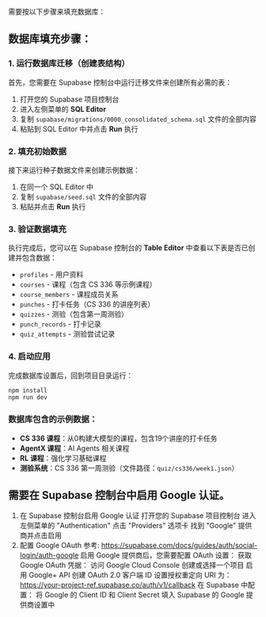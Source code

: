 需要按以下步骤来填充数据库：

## 数据库填充步骤：

### 1. 运行数据库迁移（创建表结构）
首先，您需要在 Supabase 控制台中运行迁移文件来创建所有必需的表：

1. 打开您的 Supabase 项目控制台
2. 进入左侧菜单的 **SQL Editor**
3. 复制 `supabase/migrations/0000_consolidated_schema.sql` 文件的全部内容
4. 粘贴到 SQL Editor 中并点击 **Run** 执行

### 2. 填充初始数据
接下来运行种子数据文件来创建示例数据：

1. 在同一个 SQL Editor 中
2. 复制 `supabase/seed.sql` 文件的全部内容  
3. 粘贴并点击 **Run** 执行

### 3. 验证数据填充
执行完成后，您可以在 Supabase 控制台的 **Table Editor** 中查看以下表是否已创建并包含数据：

- `profiles` - 用户资料
- `courses` - 课程（包含 CS 336 等示例课程）
- `course_members` - 课程成员关系
- `punches` - 打卡任务（CS 336 的讲座列表）
- `quizzes` - 测验（包含第一周测验）
- `punch_records` - 打卡记录
- `quiz_attempts` - 测验尝试记录

### 4. 启动应用
完成数据库设置后，回到项目目录运行：

```bash
npm install
npm run dev
```

### 数据库包含的示例数据：
- **CS 336 课程**：从0构建大模型的课程，包含19个讲座的打卡任务
- **AgentX 课程**：AI Agents 相关课程
- **RL 课程**：强化学习基础课程
- **测验系统**：CS 336 第一周测验（文件路径：`quiz/cs336/week1.json`）


## 需要在 Supabase 控制台中启用 Google 认证。
1. 在 Supabase 控制台启用 Google 认证
打开您的 Supabase 项目控制台
进入左侧菜单的 "Authentication"
点击 "Providers" 选项卡
找到 "Google" 提供商并点击启用
2. 配置 Google OAuth
参考: https://supabase.com/docs/guides/auth/social-login/auth-google
启用 Google 提供商后，您需要配置 OAuth 设置：
获取 Google OAuth 凭据：
访问 Google Cloud Console
创建或选择一个项目
启用 Google+ API
创建 OAuth 2.0 客户端 ID
设置授权重定向 URI 为：https://your-project-ref.supabase.co/auth/v1/callback
在 Supabase 中配置：
将 Google 的 Client ID 和 Client Secret 填入 Supabase 的 Google 提供商设置中
